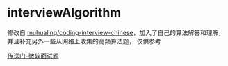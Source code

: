 # interviewAlgorithm

修改自 [muhualing/coding-interview-chinese](https://github.com/muhualing/coding-interview-chinese/tree/master/microsoft)，加入了自己的算法解答和理解，并且补充另外一些从网络上收集的高频算法题， 仅供参考

[传送门-微软面试题](https://github.com/lck1201/interviewAlgorithm/blob/master/microsoft)